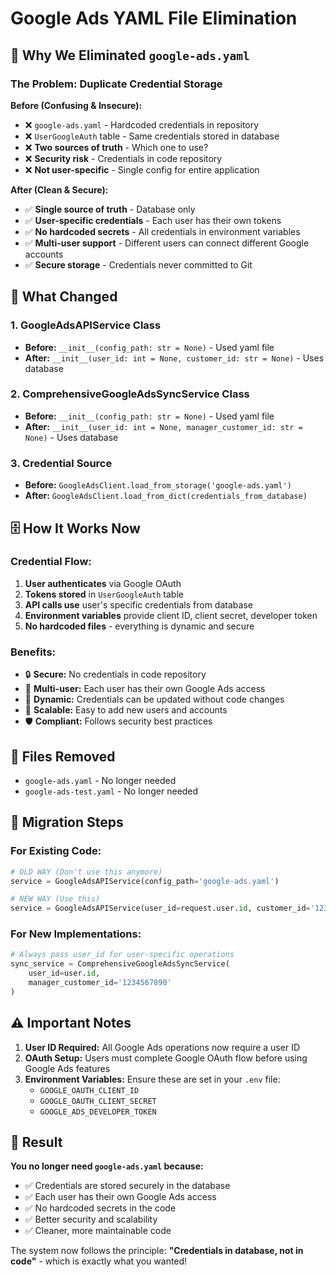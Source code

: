 # Google Ads YAML File Elimination

## 🎯 Why We Eliminated `google-ads.yaml`

### **The Problem: Duplicate Credential Storage**

**Before (Confusing & Insecure):**
- ❌ `google-ads.yaml` - Hardcoded credentials in repository
- ❌ `UserGoogleAuth` table - Same credentials stored in database
- ❌ **Two sources of truth** - Which one to use?
- ❌ **Security risk** - Credentials in code repository
- ❌ **Not user-specific** - Single config for entire application

**After (Clean & Secure):**
- ✅ **Single source of truth** - Database only
- ✅ **User-specific credentials** - Each user has their own tokens
- ✅ **No hardcoded secrets** - All credentials in environment variables
- ✅ **Multi-user support** - Different users can connect different Google accounts
- ✅ **Secure storage** - Credentials never committed to Git

## 🔧 What Changed

### **1. GoogleAdsAPIService Class**
- **Before:** `__init__(config_path: str = None)` - Used yaml file
- **After:** `__init__(user_id: int = None, customer_id: str = None)` - Uses database

### **2. ComprehensiveGoogleAdsSyncService Class**
- **Before:** `__init__(config_path: str = None)` - Used yaml file
- **After:** `__init__(user_id: int = None, manager_customer_id: str = None)` - Uses database

### **3. Credential Source**
- **Before:** `GoogleAdsClient.load_from_storage('google-ads.yaml')`
- **After:** `GoogleAdsClient.load_from_dict(credentials_from_database)`

## 🗄️ How It Works Now

### **Credential Flow:**
1. **User authenticates** via Google OAuth
2. **Tokens stored** in `UserGoogleAuth` table
3. **API calls use** user's specific credentials from database
4. **Environment variables** provide client ID, client secret, developer token
5. **No hardcoded files** - everything is dynamic and secure

### **Benefits:**
- 🔒 **Secure:** No credentials in code repository
- 👥 **Multi-user:** Each user has their own Google Ads access
- 🔄 **Dynamic:** Credentials can be updated without code changes
- 🚀 **Scalable:** Easy to add new users and accounts
- 🛡️ **Compliant:** Follows security best practices

## 📁 Files Removed
- `google-ads.yaml` - No longer needed
- `google-ads-test.yaml` - No longer needed

## 🔄 Migration Steps

### **For Existing Code:**
```python
# OLD WAY (Don't use this anymore)
service = GoogleAdsAPIService(config_path='google-ads.yaml')

# NEW WAY (Use this)
service = GoogleAdsAPIService(user_id=request.user.id, customer_id='1234567890')
```

### **For New Implementations:**
```python
# Always pass user_id for user-specific operations
sync_service = ComprehensiveGoogleAdsSyncService(
    user_id=user.id,
    manager_customer_id='1234567890'
)
```

## ⚠️ Important Notes

1. **User ID Required:** All Google Ads operations now require a user ID
2. **OAuth Setup:** Users must complete Google OAuth flow before using Google Ads features
3. **Environment Variables:** Ensure these are set in your `.env` file:
   - `GOOGLE_OAUTH_CLIENT_ID`
   - `GOOGLE_OAUTH_CLIENT_SECRET`
   - `GOOGLE_ADS_DEVELOPER_TOKEN`

## 🎉 Result

**You no longer need `google-ads.yaml` because:**
- ✅ Credentials are stored securely in the database
- ✅ Each user has their own Google Ads access
- ✅ No hardcoded secrets in the code
- ✅ Better security and scalability
- ✅ Cleaner, more maintainable code

The system now follows the principle: **"Credentials in database, not in code"** - which is exactly what you wanted!
